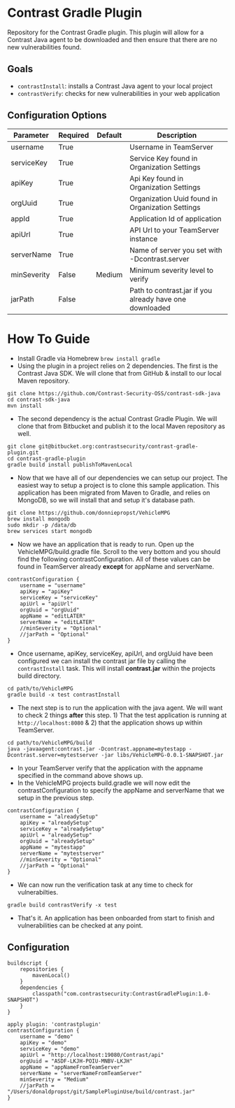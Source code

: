# Contrast Gradle Plugin

Repository for the Contrast Gradle plugin. This plugin will allow for a Contrast Java agent to be downloaded and then ensure that there are no new vulnerabilities found.

## Goals

* `contrastInstall`: installs a Contrast Java agent to your local project
* `contrastVerify`: checks for new vulnerabilities in your web application

## Configuration Options

| Parameter   | Required | Default | Description                                             |
|-------------|----------|---------|---------------------------------------------------------|
| username    | True     |         | Username in TeamServer                                  |
| serviceKey  | True     |         | Service Key found in Organization Settings              |
| apiKey      | True     |         | Api Key found in Organization Settings                  |
| orgUuid     | True     |         | Organization Uuid found in Organization Settings        |
| appId       | True     |         | Application Id of application                           |
| apiUrl      | True     |         | API Url to your TeamServer instance                     |
| serverName  | True     |         | Name of server you set with -Dcontrast.server           |
| minSeverity | False    | Medium  | Minimum severity level to verify                        |
| jarPath     | False    |         | Path to contrast.jar if you already have one downloaded |

# How To Guide
* Install Gradle via Homebrew ```brew install gradle ```
* Using the plugin in a project relies on 2 dependencies. The first is the Contrast Java SDK.  We will clone that from GitHub & install to our local Maven repository.
```
git clone https://github.com/Contrast-Security-OSS/contrast-sdk-java
cd contrast-sdk-java
mvn install
```
* The second dependency is the actual Contrast Gradle Plugin.  We will clone that from Bitbucket and publish it to the local Maven repository as well.
``` 
git clone git@bitbucket.org:contrastsecurity/contrast-gradle-plugin.git
cd contrast-gradle-plugin
gradle build install publishToMavenLocal
```

* Now that we have all of our dependencies we can setup our project.  The easiest way to setup a project is to clone this sample application.  This application has been migrated from Maven to Gradle, and relies on MongoDB, so we will install that and setup it's database path.
```
git clone https://github.com/donniepropst/VehicleMPG
brew install mongodb
sudo mkdir -p /data/db
brew services start mongodb
```

* Now we have an application that is ready to run.  Open up the VehicleMPG/build.gradle file.  Scroll to the very bottom and you should find the following contrastConfiguration. All of these values can be found in TeamServer already **except** for appName and serverName.  
```
contrastConfiguration {
    username = "username"
    apiKey = "apiKey"
    serviceKey = "serviceKey"
    apiUrl = "apiUrl"
    orgUuid = "orgUuid"
    appName = "editLATER"
    serverName = "editLATER"
    //minSeverity = "Optional"
    //jarPath = "Optional"
}
```
* Once username, apiKey, serviceKey, apiUrl, and orgUuid have been configured we can install the contrast jar file by calling the `contrastInstall` task. This will install **contrast.jar** within the projects build directory.  
```
cd path/to/VehicleMPG 
gradle build -x test contrastInstall
```

* The next step is to run the application with the java agent.  We will want to check 2 things **after** this step. 1) That the test application is running at `http://localhost:8080` & 2) that the application shows up within TeamServer.  
```
cd path/to/VehicleMPG/build
java -javaagent:contrast.jar -Dcontrast.appname=mytestapp -Dcontrast.server=mytestserver -jar libs/VehicleMPG-0.0.1-SNAPSHOT.jar
```
* In your TeamServer verify that the application with the appname specified in the command above shows up. 
* In the VehicleMPG projects build.gradle we will now edit the contrastConfiguration to specify the appName and serverName that we setup in the previous step.
```
contrastConfiguration {
    username = "alreadySetup"
    apiKey = "alreadySetup"
    serviceKey = "alreadySetup"
    apiUrl = "alreadySetup"
    orgUuid = "alreadySetup"
    appName = "mytestapp"
    serverName = "mytestserver"
    //minSeverity = "Optional"
    //jarPath = "Optional"
}
```
*  We can now run the verification task at any time to check for vulnerabilties.
```
gradle build contrastVerify -x test
```
* That's it. An application has been onboarded from start to finish and vulnerabilities can be checked at any point.

## Configuration
```
buildscript {
    repositories {
        mavenLocal()
    }
    dependencies {
        classpath("com.contrastsecurity:ContrastGradlePlugin:1.0-SNAPSHOT")
    }
}

apply plugin: 'contrastplugin'
contrastConfiguration {
    username = "demo"
    apiKey = "demo"
    serviceKey = "demo"
    apiUrl = "http://localhost:19080/Contrast/api"
    orgUuid = "ASDF-LKJH-POIU-MNBV-LKJH"
    appName = "appNameFromTeamServer"
    serverName = "serverNameFromTeamServer"
    minSeverity = "Medium"
    //jarPath = "/Users/donaldpropst/git/SamplePluginUse/build/contrast.jar"
}

```


